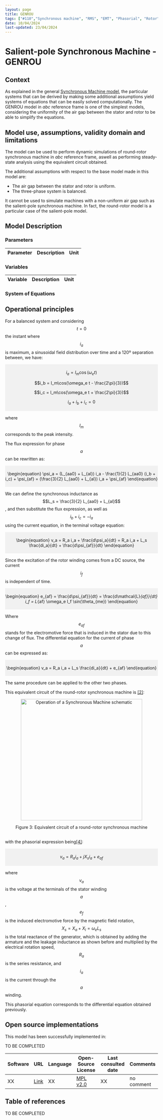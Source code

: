 ```yaml
---
layout: page
title: GENROU
tags: ["#110","Synchronous machine", "RMS", "EMT", "Phasorial", "Rotor", "Stator", "Dynawo", "Opensource", "GENROU", "GENSAL"]
date: 10/04/2024 
last-updated: 23/04/2024
---
```


# Salient-pole Synchronous Machine - GENROU

## Context

As explained in the general [Synchronous Machine model](../), the particular systems that can be derived by making some additional assumptions yield systems of equations that can be easily solved computationally. The GENROU model in *abc* reference frame is one of the simplest models, considering the uniformity of the air gap between the stator and rotor to be able to simplify the equations.

## Model use, assumptions, validity domain and limitations

The model can be used to perform dynamic simulations of round-rotor synchronous machine in *abc* reference frame, aswell as performing steady-state analysis using the equivalent circuit obtained.

The additional assumptions with respect to the base model made in this model are:

- The air gap between the stator and rotor is uniform.
- The three-phase system is balanced.

It cannot be used to simulate machines with a non-uniform air gap such as the salient-pole synchronous machine. In fact, the round-rotor model is a particular case of the salient-pole model.

## Model Description

### Parameters

| Parameter | Description | Unit |
| --- | --- | --- |

### Variables

| Variable | Description | Unit |
| --- | --- | --- |

### System of Equations

## Operational principles

For a balanced system and considering $$t=0$$ the instant where $$i_a$$ is maximum, a sinusoidal field distribution over time and a 120º separation between, we have:

<div style="background-color:rgba(0, 0, 0, 0.0470588); text-align:center; vertical-align: middle; padding:4px 0;">

$$i_a = I_m\cos(\omega_e t)$$

$$i_b = I_m\cos(\omega_e t - \frac{2\pi}{3})$$

$$i_c = I_m\cos(\omega_e t + \frac{2\pi}{3})$$

$$i_a + i_b + i_c = 0$$
</div>

where $$I_m$$ corresponds to the peak intensity.

The flux expression for phase $$a$$ can be rewritten as:
<div style="background-color:rgba(0, 0, 0, 0.0470588); text-align:center; vertical-align: middle; padding:4px 0;">

\begin{equation}
\psi_a = (L_{aa0} + L_{al}) i_a - \frac{1}{2} L_{aa0} (i_b + i_c) + \psi_{af} = (\frac{3}{2} L_{aa0} + L_{al}) i_a + \psi_{af} 
\end{equation}
</div>

We can define the synchronous inductance as $$L_s = \frac{3}{2} L_{aa0} + L_{al}$$, and then substitute the flux expression, as well as $$i_b + i_c = -i_a$$ using the current equation, in the terminal voltage equation:

<div style="background-color:rgba(0, 0, 0, 0.0470588); text-align:center; vertical-align: middle; padding:4px 0;">

\begin{equation}
v_a = R_a i_a + \frac{d\psi_a}{dt} =  R_a i_a + L_s \frac{di_a}{dt} + \frac{d\psi_{af}}{dt} 
\end{equation}
</div>

Since the excitation of the rotor winding comes from a DC source, the current $$i_f$$ is independent of time. 

<div style="background-color:rgba(0, 0, 0, 0.0470588); text-align:center; vertical-align: middle; padding:4px 0;">

\begin{equation}
e_{af} = \frac{d\psi_{af}}{dt} = \frac{d\mathcal{L}_{af}}{dt} i_f = L_{af} \omega_e I_f \sin(\theta_{me})
\end{equation}
</div>

Where $$e_{af}$$ stands for the electromotive force that is induced in the stator due to this change of flux. The differential equation for the current of phase $$a$$ can be expressed as:

<div style="background-color:rgba(0, 0, 0, 0.0470588); text-align:center; vertical-align: middle; padding:4px 0;">

\begin{equation}
v_a = R_a i_a + L_s \frac{di_a}{dt} + e_{af}
\end{equation}
</div>

The same procedure can be applied to the other two phases.

This equivalent circuit of the round-rotor synchronous machine is [[2]](#2):

<p align="center">
<img src="{{'/pages/models/generations/SM1/SM1equiv.svg' | relative_url }}"
     alt="Operation of a Synchronous Machine schematic"
     style="float: center; width: 400px;" />
</p>
<div style="text-align:center">
Figure 3: Equivalent circuit of a round-rotor synchronous machine
</div>
<br>

with the phasorial expression being[[4]](#4): 

<div style="background-color:rgba(0, 0, 0, 0.0470588); text-align:center; vertical-align: middle; padding:4px 0;">

$$v_a =  R_a i_a + j X_s i_a + e_{af}$$
</div>

where $$v_a$$ is the voltage at the terminals of the stator winding $$a$$, $$e_f$$ is the induced electromotive force by the magnetic field rotation, $$X_s = X_a + X_l = \omega_e L_s$$ is the total reactance of the generator, which is obtained by adding the armature and the leakage inductance as shown before and multiplied by the electrical rotation speed, $$R_a$$ is the series resistance, and $$i_a$$ is the current through the $$a$$ winding.

This phasorial equation corresponds to the differential equation obtained previously.

## Open source implementations

This model has been successfully implemented in:

TO BE COMPLETED

| Software      | URL | Language | Open-Source License | Last consulted date | Comments |
| --------------| --- | --------- | ------------------- |------------------- | -------- |
|XX|[Link](XX)| XX | [MPL v2.0](XX)  | XX | no comment |

## Table of references

TO BE COMPLETED
